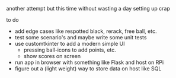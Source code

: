 another attempt but this time without wasting a day setting up crap

to do
- add edge cases like respotted black, rerack, free ball, etc.
- test some scenario's and maybe write some unit tests
- use customtkinter to add a modern simple UI
    - pressing ball-icons to add points, etc.
    - show scores on screen
- run app in browser with something like Flask and host on RPi
- figure out a (light weight) way to store data on host like SQL 